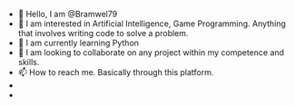 - 👋 Hello, I am @Bramwel79
- 👀 I am interested in Artificial Intelligence, Game Programming. Anything that involves writing code to solve a problem.
- 🌱 I am currently learning Python
- 💞️ I am looking to collaborate on any project within my competence and skills.
- 📫 How to reach me. Basically through this platform.
-
- <!---
Bramwel79/Bramwel79 is a ✨ special ✨ repository because its `README.md` (this file) appears on your GitHub profile.
You can click the Preview link to take a look at your changes.
--->
